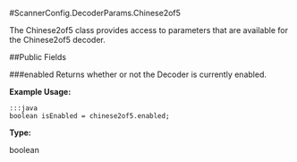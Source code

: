 #ScannerConfig.DecoderParams.Chinese2of5

The Chinese2of5 class provides access to parameters that are available for the Chinese2of5 decoder.


##Public Fields

###enabled
Returns whether or not the Decoder is currently enabled.

**Example Usage:**

    :::java
    boolean isEnabled = chinese2of5.enabled;


**Type:**

boolean